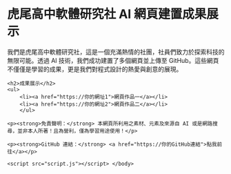 <!DOCTYPE html>
<html lang="zh-TW">
<head>
    <meta charset="UTF-8">
    <meta name="viewport" content="width=device-width, initial-scale=1.0">
    <title>虎尾高中軟體研究社 AI 網頁建置成果展示</title>
    <link rel="stylesheet" href="style.css"> </head>
<body>
    <h1>虎尾高中軟體研究社 AI 網頁建置成果展示</h1>
    <p>我們是虎尾高中軟體研究社，這是一個充滿熱情的社團，社員們致力於探索科技的無限可能。透過 AI 技術，我們成功建置了多個網頁並上傳至 GitHub。這些網頁不僅僅是學習的成果，更是我們對程式設計的熱愛與創意的展現。</p>

    <h2>成果展示</h2>
    <ul>
        <li><a href="https://你的網址1">網頁作品一</a></li>
        <li><a href="https://你的網址2">網頁作品二</a></li>
        </ul>

    <p><strong>免責聲明：</strong> 本網頁所利用之素材、元素及來源自 AI 或是網路搜尋，並非本人所著！且為營利，僅為學習用途使用！</p>

    <p><strong>GitHub 連結：</strong> <a href="https://你的GitHub連結">點我前往</a></p>

    <script src="script.js"></script> </body>
</html>
